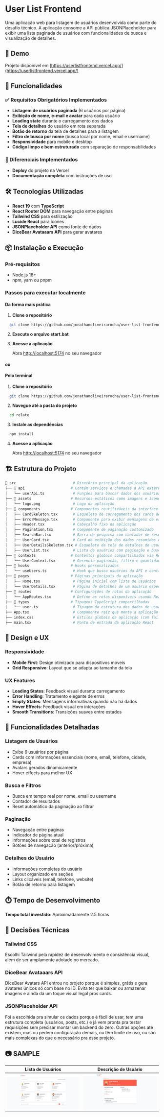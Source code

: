 # User List Frontend

Uma aplicação web para listagem de usuários desenvolvida como parte do desafio técnico. A aplicação consome a API pública JSONPlaceholder para exibir uma lista paginada de usuários com funcionalidades de busca e visualização de detalhes.


## 🌟 Demo

Projeto disponível em [https://userlistfrontend.vercel.app/](https://userlistfrontend.vercel.app/)


## 🚀 Funcionalidades

### ✅ Requisitos Obrigatórios Implementados

- **Listagem de usuários paginada** (6 usuários por página)
- **Exibição de nome, e-mail e avatar** para cada usuário
- **Loading state** durante o carregamento dos dados
- **Tela de detalhes** do usuário em rota separada
- **Botão de retorno** da tela de detalhes para a listagem
- **Filtro de busca por nome** (busca local por nome, email e username)
- **Responsividade** para mobile e desktop
- **Código limpo e bem estruturado** com separação de responsabilidades

### 🎯 Diferenciais Implementados

- **Deploy** do projeto na Vercel
- **Documentação completa** com instruções de uso

## 🛠️ Tecnologias Utilizadas

- **React 19** com **TypeScript** 
- **React Router DOM** para navegação entre páginas
- **Tailwind CSS** para estilização
- **Lucide React** para ícones
- **JSONPlaceholder API** como fonte de dados
- **DiceBear Avataaars API** para gerar avatares

## 📦 Instalação e Execução

### Pré-requisitos

- Node.js 18+ 
- npm, yarn ou pnpm

### Passos para executar localmente

#### Da forma mais prática

1. **Clone o repositório**
```bash
  git clone https://github.com/jonathanoliveirarocha/user-list-frontend
```
2. **Execute o arquivo start.bat**

3. **Acesse a aplicação**
   
   Abra [http://localhost:5174](http://localhost:5174) no seu navegador

#### ou

#### Pelo terminal
1. **Clone o repositório**
```bash
  git clone https://github.com/jonathanoliveirarocha/user-list-frontend
```
2. **Navegue até a pasta do projeto**
```bash
  cd relate
```

3. **Instale as dependências**
```bash
  npm install
```

4. **Acesse a aplicação**
   
   Abra [http://localhost:5174](http://localhost:5174) no seu navegador



## 🏗️ Estrutura do Projeto

```bash
📁 src                          # Diretório principal da aplicação
├── 📁 api                     # Contém serviços e chamadas à API externa
│   └── userApi.ts             # Funções para buscar dados dos usuários na API JSONPlaceholder
├── 📁 assets                  # Recursos estáticos como imagens e ícones
│   └── logo.png               # Logo da aplicação
├── 📁 components              # Componentes reutilizáveis da interface
│   ├── CardSkeleton.tsx       # Esqueleto de carregamento dos cards de usuários
│   ├── ErrorMessage.tsx       # Componente para exibir mensagens de erro
│   ├── Header.tsx             # Cabeçalho fixo da aplicação
│   ├── Pagination.tsx         # Componente de paginação customizado
│   ├── SearchBar.tsx          # Barra de pesquisa com contador de resultados
│   ├── UserCard.tsx           # Card de exibição dos dados resumidos do usuário
│   ├── UserDetailsSkeleton.tsx # Esqueleto da tela de detalhes do usuário
│   ├── UserList.tsx           # Lista de usuários com paginação e busca
├── 📁 contexts                # Contextos globais compartilhados via React Context API
│   └── UserContext.tsx        # Gerencia paginação, filtro e quantidade de usuários
├── 📁 hooks                   # Hooks personalizados
│   └── useUsers.ts            # Hook que busca usuários da API e controla estado de loading/erro
├── 📁 pages                   # Páginas principais da aplicação
│   ├── Home.tsx               # Página inicial com lista de usuários
│   └── UserDetails.tsx        # Página de detalhes de um usuário específico
├── 📁 routes                  # Configurações de rotas da aplicação
│   └── AppRoutes.tsx          # Define as rotas disponíveis usando React Router
├── 📁 types                   # Tipagens TypeScript compartilhadas
│   └── user.ts                # Tipagem da estrutura dos dados de usuário
├── App.tsx                    # Componente raiz que monta a aplicação
├── index.css                  # Estilos globais da aplicação (com Tailwind)
├── main.tsx                   # Ponto de entrada da aplicação React

```

## 🎨 Design e UX

### Responsividade
- **Mobile First**: Design otimizado para dispositivos móveis
- **Grid Responsivo**: Layout que se adapta ao tamanho da tela

### UX Features
- **Loading States**: Feedback visual durante carregamento
- **Error Handling**: Tratamento elegante de erros
- **Empty States**: Mensagens informativas quando não há dados
- **Hover Effects**: Feedback visual em interações
- **Smooth Transitions**: Transições suaves entre estados

## 📱 Funcionalidades Detalhadas

### Listagem de Usuários
- Exibe 6 usuários por página
- Cards com informações essenciais (nome, email, telefone, cidade, empresa)
- Avatars gerados dinamicamente
- Hover effects para melhor UX

### Busca e Filtros
- Busca em tempo real por nome, email ou username
- Contador de resultados
- Reset automático da paginação ao filtrar

### Paginação
- Navegação entre páginas
- Indicador de página atual
- Informações sobre total de registros
- Botões de navegação (anterior/próxima)

### Detalhes do Usuário
- Informações completas do usuário
- Layout organizado em seções
- Links clicáveis (email, telefone, website)
- Botão de retorno para listagem

## ⏱️ Tempo de Desenvolvimento

**Tempo total investido**: Aproximadamente 2.5 horas

## 🤔 Decisões Técnicas

### Tailwind CSS
Escolhi Tailwind pela rapidez de desenvolvimento e consistência visual, além de ser amplamente adotado no mercado.

### DiceBear Avataaars API
DiceBear Avatars API entrou no projeto porque é simples, grátis e gera avatares únicos só com base no ID. Evita ter que baixar ou armazenar imagens e ainda dá um toque visual legal pros cards.

### JSONPlaceholder API
 Foi a escolhida pra simular os dados porque é fácil de usar, tem uma estrutura completa (usuários, posts, etc.) e já vem pronta pra testar requisições sem precisar montar um backend do zero. Outras opções até existem, mas ou pedem configuração demais, ou têm limite de uso, ou são mais complexas do que o necessário pra esse projeto.

## 📷 SAMPLE

| Lista de Usuários | Descrição de Usuário |
|-------|--------|
| ![Lista de Usuários](./SAMPLE/sample-user-list.png) | ![Descrição de Usuário](./SAMPLE/sample-user-description.png) |
